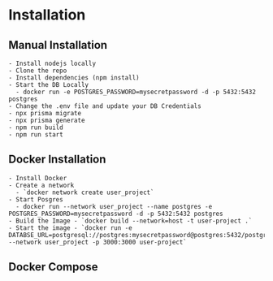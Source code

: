 # Installation

## Manual Installation  

    - Install nodejs locally
    - Clone the repo
    - Install dependencies (npm install)
    - Start the DB Locally
      - docker run -e POSTGRES_PASSWORD=mysecretpassword -d -p 5432:5432 postgres
    - Change the .env file and update your DB Credentials
    - npx prisma migrate
    - npx prisma generate
    - npm run build
    - npm run start

## Docker Installation

    - Install Docker
    - Create a network
      - `docker network create user_project`
    - Start Posgres
      - docker run --network user_project --name postgres -e POSTGRES_PASSWORD=mysecretpassword -d -p 5432:5432 postgres
    - Build the Image - `docker build --network=host -t user-project .`
    - Start the image - `docker run -e DATABSE_URL=postgresql://postgres:mysecretpassword@postgres:5432/postgres --network user_project -p 3000:3000 user-project`
  
## Docker Compose
